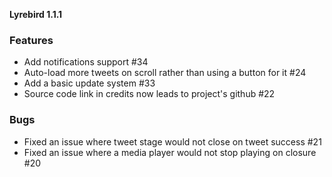 **Lyrebird 1.1.1**

### Features
- Add notifications support #34
- Auto-load more tweets on scroll rather than using a button for it #24
- Add a basic update system #33
- Source code link in credits now leads to project's github #22

### Bugs
- Fixed an issue where tweet stage would not close on tweet success #21
- Fixed an issue where a media player would not stop playing on closure #20

